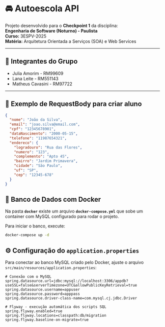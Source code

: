 # 🚘 Autoescola API  

Projeto desenvolvido para o **Checkpoint 1** da disciplina:  
**Engenharia de Software (Noturno) - Paulista**  
**Curso:** 3ESPV-2025  
**Matéria:** Arquitetura Orientada a Serviços (SOA) e Web Services  

---

## 👥 Integrantes do Grupo
- Julia Amorim - RM99609
- Lana Leite - RM551143
- Matheus Cavasini - RM97722
  
---

## 📌 Exemplo de RequestBody para criar aluno

```json
{
  "nome": "João da Silva",
  "email": "joao.silva@email.com",
  "cpf": "12345678901",
  "dataNascimento": "2000-05-15",
  "telefone": "11987654321",
  "endereco": {
    "logradouro": "Rua das Flores",
    "numero": "123",
    "complemento": "Apto 45",
    "bairro": "Jardim Primavera",
    "cidade": "São Paulo",
    "uf": "SP",
    "cep": "12345-678"
  }
}
```
## 🐳 Banco de Dados com Docker  

Na pasta **`docker`** existe um arquivo **`docker-compose.yml`** que sobe um container com MySQL configurado para rodar o projeto.  

Para iniciar o banco, execute:  

```bash
docker-compose up -d

```
## ⚙️ Configuração do `application.properties`  

Para conectar ao banco MySQL criado pelo Docker, ajuste o arquivo `src/main/resources/application.properties`:  

```properties
# Conexão com o MySQL
spring.datasource.url=jdbc:mysql://localhost:3306/appdb?useSSL=false&serverTimezone=UTC&allowPublicKeyRetrieval=true
spring.datasource.username=appuser
spring.datasource.password=apppass
spring.datasource.driver-class-name=com.mysql.cj.jdbc.Driver

# Flyway - execução automática dos scripts SQL
spring.flyway.enabled=true
spring.flyway.locations=classpath:db/migration
spring.flyway.baseline-on-migrate=true
